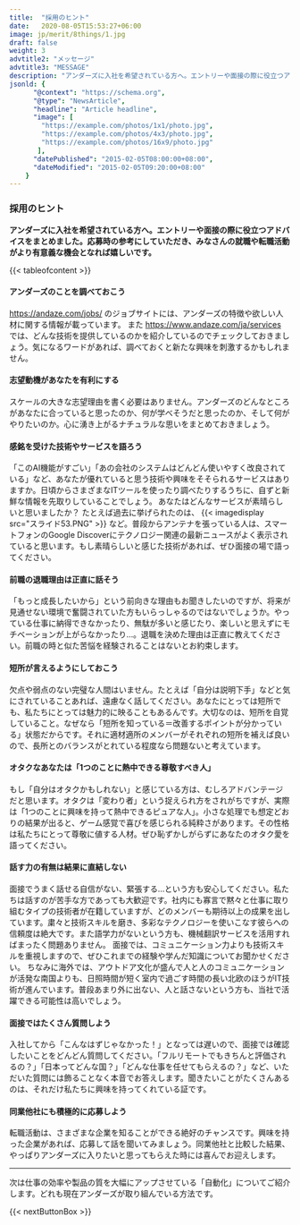 ```yaml
---
title:  "採用のヒント"
date:   2020-08-05T15:53:27+06:00
image: jp/merit/8things/1.jpg
draft: false
weight: 3
advtitle2: "メッセージ"
advtitle3: "MESSAGE"
description: "アンダーズに入社を希望されている方へ。エントリーや面接の際に役立つアドバイスをまとめました。応募時の参考にしていただき、みなさんの就職や転職活動がより有意義な機会となれば嬉しいです。"
jsonld: {
      "@context": "https://schema.org",
      "@type": "NewsArticle",
      "headline": "Article headline",
      "image": [
        "https://example.com/photos/1x1/photo.jpg",
        "https://example.com/photos/4x3/photo.jpg",
        "https://example.com/photos/16x9/photo.jpg"
       ],
      "datePublished": "2015-02-05T08:00:00+08:00",
      "dateModified": "2015-02-05T09:20:00+08:00"
    }
---
```


### 採用のヒント

**アンダーズに入社を希望されている方へ。エントリーや面接の際に役立つアドバイスをまとめました。応募時の参考にしていただき、みなさんの就職や転職活動がより有意義な機会となれば嬉しいです。**

{{< tableofcontent >}}

<!-- ![Images Not Available](../../ico_arw_page_anchor.webp)[**アンダーズのことを調べておこう**](#アンダーズのことを調べておこう)

![Images Not Available](../../ico_arw_page_anchor.webp)[**志望動機があなたを有利にする**](#志望動機があなたを有利にする)

![Images Not Available](../../ico_arw_page_anchor.webp)[**感銘を受けた技術やサービスを語ろう**](#感銘を受けた技術やサービスを語ろう)

![Images Not Available](../../ico_arw_page_anchor.webp)[**前職の退職理由は正直に話そう**](#前職の退職理由は正直に話そう)

![Images Not Available](../../ico_arw_page_anchor.webp)[**短所が言えるようにしておこう**](#短所が言えるようにしておこう)

![Images Not Available](../../ico_arw_page_anchor.webp)[**オタクなあなたは「1つのことに熱中できる尊敬すべき人」**](#オタクなあなたは「1つのことに熱中できる尊敬すべき人」)

![Images Not Available](../../ico_arw_page_anchor.webp)[**話す力の有無は結果に直結しない**](#話す力の有無は結果に直結しない)

![Images Not Available](../../ico_arw_page_anchor.webp)[**面接ではたくさん質問しよう**](#面接ではたくさん質問しよう) 

![Images Not Available](../../ico_arw_page_anchor.webp)[**同業他社にも積極的に応募しよう**](#同業他社にも積極的に応募しよう) -->

#### アンダーズのことを調べておこう
https://andaze.com/jobs/ のジョブサイトには、アンダーズの特徴や欲しい人材に関する情報が載っています。 また https://www.andaze.com/ja/services では、どんな技術を提供しているのかを紹介しているのでチェックしておきましょう。気になるワードがあれば、調べておくと新たな興味を刺激するかもしれません。
 

#### 志望動機があなたを有利にする
スケールの大きな志望理由を書く必要はありません。アンダーズのどんなところがあなたに合っていると思ったのか、何が学べそうだと思ったのか、そして何がやりたいのか。心に湧き上がるナチュラルな思いをまとめておきましょう。

#### 感銘を受けた技術やサービスを語ろう
「このAI機能がすごい」「あの会社のシステムはどんどん使いやすく改良されている」など、あなたが優れていると思う技術や興味をそそられるサービスはありますか。日頃からさまざまなITツールを使ったり調べたりするうちに、自ずと新鮮な情報を先取りしていることでしょう。 あなたはどんなサービスが素晴らしいと思いましたか？
たとえば過去に挙げられたのは、
{{< imagedisplay  src="スライド53.PNG"  >}} 
など。普段からアンテナを張っている人は、スマートフォンのGoogle Discoverにテクノロジー関連の最新ニュースがよく表示されていると思います。もし素晴らしいと感じた技術があれば、ぜひ面接の場で語ってください。

#### 前職の退職理由は正直に話そう
「もっと成長したいから」という前向きな理由もお聞きしたいのですが、将来が見通せない環境で奮闘されていた方もいらっしゃるのではないでしょうか。やっている仕事に納得できなかったり、無駄が多いと感じたり、楽しいと思えずにモチベーションが上がらなかったり…。退職を決めた理由は正直に教えてください。前職の時と似た苦悩を経験されることはないとお約束します。

#### 短所が言えるようにしておこう
欠点や弱点のない完璧な人間はいません。たとえば「自分は説明下手」などと気にされていることあれば、遠慮なく話してください。あなたにとっては短所でも、私たちにとっては魅力的に映ることもあるんです。大切なのは、短所を自覚していること。なぜなら「短所を知っている＝改善するポイントが分かっている」状態だからです。それに適材適所のメンバーがそれぞれの短所を補えば良いので、長所とのバランスがとれている程度なら問題ないと考えています。

#### オタクなあなたは「1つのことに熱中できる尊敬すべき人」
もし「自分はオタクかもしれない」と感じている方は、むしろアドバンテージだと思います。オタクは「変わり者」という捉えられ方をされがちですが、実際は「1つのことに興味を持って熱中できるピュアな人」。小さな処理でも想定どおりの結果が出ると、ゲーム感覚で喜びを感じられる純粋さがあります。その性格は私たちにとって尊敬に値する人材。ぜひ恥ずかしがらずにあなたのオタク愛を語ってください。

#### 話す力の有無は結果に直結しない
面接でうまく話せる自信がない、緊張する…という方も安心してください。私たちは話すのが苦手な方であっても大歓迎です。社内にも寡言で黙々と仕事に取り組むタイプの技術者が在籍していますが、どのメンバーも期待以上の成果を出しています。粛々と技術スキルを磨き、多彩なテクノロジーを使いこなす彼らへの信頼度は絶大です。また語学力がないという方も、機械翻訳サービスを活用すればまったく問題ありません。
面接では、コミュニケーション力よりも技術スキルを重視しますので、ぜひこれまでの経験や学んだ知識についてお聞かせください。
ちなみに海外では、アウトドア文化が盛んで人と人のコミュニケーションが活発な南国よりも、日照時間が短く室内で過ごす時間の長い北欧のほうがIT技術が進んでいます。普段あまり外に出ない、人と話さないという方も、当社で活躍できる可能性は高いでしょう。

#### 面接ではたくさん質問しよう
入社してから「こんなはずじゃなかった！」となっては遅いので、面接では確認したいことをどんどん質問してください。「フルリモートでもきちんと評価されるの？」「日本ってどんな国？」「どんな仕事を任せてもらえるの？」など、いただいた質問には飾ることなく本音でお答えします。聞きたいことがたくさんあるのは、それだけ私たちに興味を持ってくれている証です。

#### 同業他社にも積極的に応募しよう
転職活動は、さまざまな企業を知ることができる絶好のチャンスです。興味を持った企業があれば、応募して話を聞いてみましょう。同業他社と比較した結果、やっぱりアンダーズに入りたいと思ってもらえた時には喜んでお迎えします。

---

次は仕事の効率や製品の質を大幅にアップさせている「自動化」についてご紹介します。どれも現在アンダーズが取り組んでいる方法です。

{{< nextButtonBox >}}

